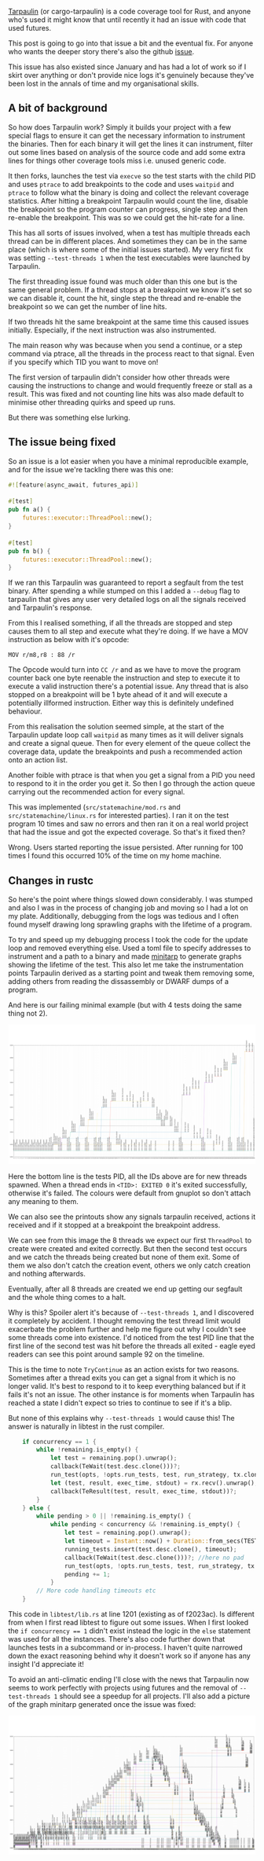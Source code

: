 [Tarpaulin](https://github.com/xd009642/tarpaulin) (or cargo-tarpaulin) is a 
code coverage tool for Rust, and anyone who's used it might know that until
recently it had an issue with code that used futures.

This post is going to go into that issue a bit and the eventual fix. For anyone
who wants the deeper story there's also the github 
[issue](https://github.com/xd009642/tarpaulin/190).

This issue has also existed since January and has had a lot of work so if I
skirt over anything or don't provide nice logs it's genuinely because they've
been lost in the annals of time and my organisational skills.

## A bit of background

So how does Tarpaulin work? Simply it builds your project with a few special
flags to ensure it can get the necessary information to instrument the binaries.
Then for each binary it will get the lines it can instrument, filter out some
lines based on analysis of the source code and add some extra lines for things
other coverage tools miss i.e. unused generic code.

It then forks, launches the test via `execve` so the test starts with the child
PID and uses `ptrace` to add breakpoints to the code and uses `waitpid` and
`ptrace` to follow what the binary is doing and collect the relevant coverage
statistics. After hitting a breakpoint Tarpaulin would count the line, disable
the breakpoint so the program counter can progress, single step and then
re-enable the breakpoint. This was so we could get the hit-rate for a line.

This has all sorts of issues involved, when a test has multiple threads each
thread can be in different places. And sometimes they can be in the same place
(which is where some of the initial issues started). My very first fix was
setting `--test-threads 1` when the test executables were launched by Tarpaulin.

The first threading issue found was much older than this one but is the same
general problem. If a thread stops at a breakpoint we know
it's set so we can disable it, count the hit, single step the thread and
re-enable the breakpoint so we can get the number of line hits.

If two threads hit the same breakpoint at the same time this caused issues
initially. Especially, if the next instruction was also instrumented. 

The main reason why was because when you send a continue, or a step command
via ptrace, all the threads in the process react to that signal. Even if you
specify which TID you want to move on!

The first version of tarpaulin didn't consider how other threads were causing
the instructions to change and would frequently freeze or stall as a result.
This was fixed and not counting line hits was also made default to minimise
other threading quirks and speed up runs. 

But there was something else lurking.

## The issue being fixed

So an issue is a lot easier when you have a minimal reproducible example, and
for the issue we're tackling there was this one:

```Rust
#![feature(async_await, futures_api)]

#[test]
pub fn a() {
    futures::executor::ThreadPool::new();
}

#[test]
pub fn b() {
    futures::executor::ThreadPool::new();
}
```

If we ran this Tarpaulin was guaranteed to report a segfault from the test
binary. After spending a while stumped on this I added a `--debug` flag to
tarpaulin that gives any user very detailed logs on all the signals received
and Tarpaulin's  response. 

From this I realised something, if all the threads are stopped and step causes
them to all step and execute what they're doing. If we have a MOV instruction
as below with it's opcode:

```
MOV r/m8,r8 : 88 /r
```

The Opcode would turn into `CC /r` and as we have to move the program counter 
back one byte reenable the instruction and step to execute it to execute a
valid instruction there's a potential issue. Any thread that is also stopped on
a breakpoint will be 1 byte ahead of it and will execute a potentially illformed
instruction. Either way this is definitely undefined behaviour.

From this realisation the solution seemed simple, at the start of the Tarpaulin
update loop call `waitpid` as many times as it will deliver signals and create a
signal queue. Then for every element of the queue collect the coverage data,
update the breakpoints and push a recommended action onto an action list.

Another foible with ptrace is that when you get a signal from a PID you need to
respond to it in the order you get it. So then I go through the action queue
carrying out the recommended action for every signal.

This was implemented (`src/statemachine/mod.rs` and `src/statemachine/linux.rs`
for interested parties). I ran it on the test program 10 times and saw no errors
and then ran it on a real world project that had the issue and got the expected
coverage. So that's it fixed then?

Wrong. Users started reporting the issue persisted. After running for 100 times
I found this occurred 10% of the time on my home machine.

## Changes in rustc

So here's the point where things slowed down considerably. I was stumped and
also I was in the process of changing job and moving so I had a lot on my plate.
Additionally, debugging from the logs was tedious and I often found myself
drawing long sprawling graphs with the lifetime of a program.

To try and speed up my debugging process I took the code for the update loop
and removed everything else. Used a toml file to specify addresses to instrument
and a path to a binary and made [minitarp](https://github.com/xd009642/minitarp)
to generate graphs showing the lifetime of the test. This also let me take the
instrumentation points Tarpaulin derived as a starting point and tweak them
removing some, adding others from reading the dissassembly or DWARF dumps of a
program.

And here is our failing minimal example (but with 4 tests doing the same thing
not 2).

![A failing test](/assets/20191002/fail.png)

Here the bottom line is the tests PID, all the IDs above are for new threads
spawned. When a thread ends in `<TID>: EXITED 0` it's exited successfully,
otherwise it's failed. The colours were default from gnuplot so don't attach
any meaning to them.

We can also see the printouts show any signals tarpaulin received, actions it
received and if it stopped at a breakpoint the breakpoint address. 

We can see from this image the 8 threads we expect our first `ThreadPool` to
create were created and exited correctly. But then the second test occurs and
we catch the threads being created but none of them exit. Some of them we
also don't catch the creation event, others we only catch creation and nothing
afterwards.

Eventually, after all 8 threads are created we end up getting our segfault and
the whole thing comes to a halt.

Why is this? Spoiler alert it's because of `--test-threads 1`, and I discovered
it completely by accident. I thought removing the test thread limit would
exacerbate the problem further and help me figure out why I couldn't see some
threads come into existence. I'd noticed from the test PID line that the first
line of the second test was hit before the threads all exited - eagle eyed
readers can see this point around sample 92 on the timeline.

This is the time to note `TryContinue` as an action exists for two reasons.
Sometimes after a thread exits you can get a signal from it which is no longer
valid. It's best to respond to it to keep everything balanced but if it fails
it's not an issue. The other instance is for moments when Tarpaulin has reached
a state I didn't expect so tries to continue to see if it's a blip.

But none of this explains why `--test-threads 1` would cause this! The answer is
naturally in libtest in the rust compiler.

```Rust
    if concurrency == 1 {
        while !remaining.is_empty() {
            let test = remaining.pop().unwrap();
            callback(TeWait(test.desc.clone()))?;
            run_test(opts, !opts.run_tests, test, run_strategy, tx.clone(), Concurrent::No);
            let (test, result, exec_time, stdout) = rx.recv().unwrap();
            callback(TeResult(test, result, exec_time, stdout))?;
        }
    } else {
        while pending > 0 || !remaining.is_empty() {
            while pending < concurrency && !remaining.is_empty() {
                let test = remaining.pop().unwrap();
                let timeout = Instant::now() + Duration::from_secs(TEST_WARN_TIMEOUT_S);
                running_tests.insert(test.desc.clone(), timeout);
                callback(TeWait(test.desc.clone()))?; //here no pad
                run_test(opts, !opts.run_tests, test, run_strategy, tx.clone(), Concurrent::Yes);
                pending += 1;
            }
        // More code handling timeouts etc
    }
```

This code in `libtest/lib.rs` at line 1201 (existing as of f2023ac). Is
different from when I first read libtest to figure out some issues. When I first
looked the `if concurrency == 1` didn't exist instead the logic in the `else`
statement was used for all the instances. There's also code further down that
launches tests in a subcommand or in-process. I haven't quite narrowed down
the exact reasoning behind why it doesn't work so if anyone has any insight
I'd appreciate it!

To avoid an anti-climatic ending I'll close with the news that Tarpaulin now
seems to work perfectly with projects using futures and the removal of 
`--test-threads 1` should see a speedup for all projects. I'll also add a
picture of the graph minitarp generated once the issue was fixed:

![A failing test](/assets/20191002/pass.png)

